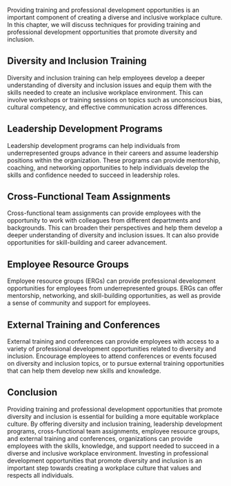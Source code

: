
Providing training and professional development opportunities is an important component of creating a diverse and inclusive workplace culture. In this chapter, we will discuss techniques for providing training and professional development opportunities that promote diversity and inclusion.

Diversity and Inclusion Training
--------------------------------

Diversity and inclusion training can help employees develop a deeper understanding of diversity and inclusion issues and equip them with the skills needed to create an inclusive workplace environment. This can involve workshops or training sessions on topics such as unconscious bias, cultural competency, and effective communication across differences.

Leadership Development Programs
-------------------------------

Leadership development programs can help individuals from underrepresented groups advance in their careers and assume leadership positions within the organization. These programs can provide mentorship, coaching, and networking opportunities to help individuals develop the skills and confidence needed to succeed in leadership roles.

Cross-Functional Team Assignments
---------------------------------

Cross-functional team assignments can provide employees with the opportunity to work with colleagues from different departments and backgrounds. This can broaden their perspectives and help them develop a deeper understanding of diversity and inclusion issues. It can also provide opportunities for skill-building and career advancement.

Employee Resource Groups
------------------------

Employee resource groups (ERGs) can provide professional development opportunities for employees from underrepresented groups. ERGs can offer mentorship, networking, and skill-building opportunities, as well as provide a sense of community and support for employees.

External Training and Conferences
---------------------------------

External training and conferences can provide employees with access to a variety of professional development opportunities related to diversity and inclusion. Encourage employees to attend conferences or events focused on diversity and inclusion topics, or to pursue external training opportunities that can help them develop new skills and knowledge.

Conclusion
----------

Providing training and professional development opportunities that promote diversity and inclusion is essential for building a more equitable workplace culture. By offering diversity and inclusion training, leadership development programs, cross-functional team assignments, employee resource groups, and external training and conferences, organizations can provide employees with the skills, knowledge, and support needed to succeed in a diverse and inclusive workplace environment. Investing in professional development opportunities that promote diversity and inclusion is an important step towards creating a workplace culture that values and respects all individuals.
